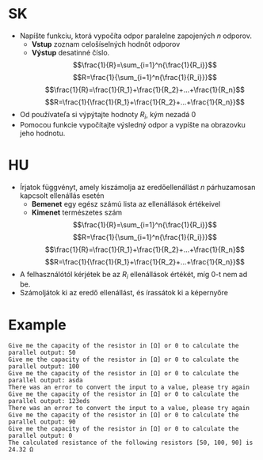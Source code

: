 # SK
- Napíšte funkciu, ktorá vypočíta odpor paralelne zapojených $n$ odporov. 
  - **Vstup** zoznam celošíselných hodnôt odporov
  - **Výstup** desatinné číslo.
$$\frac{1}{R}=\sum_{i=1}^n{\frac{1}{R_i}}$$
$$R=\frac{1}{\sum_{i=1}^n{\frac{1}{R_i}}}$$
$$\frac{1}{R}=\frac{1}{R_1}+\frac{1}{R_2}+...+\frac{1}{R_n}$$
$$R=\frac{1}{\frac{1}{R_1}+\frac{1}{R_2}+...+\frac{1}{R_n}}$$
- Od používateľa si výpýtajte hodnoty $R_i$, kým nezadá 0 
- Pomocou funkcie vypočítajte výsledný odpor a vypíšte na obrazovku jeho hodnotu.
  
# HU
- Írjatok függvényt, amely kiszámolja az eredőellenállást $n$ párhuzamosan kapcsolt ellenállás esetén 
  - **Bemenet** egy egész számú lista az ellenállások értékeivel
  - **Kimenet** természetes szám
$$\frac{1}{R}=\sum_{i=1}^n{\frac{1}{R_i}}$$
$$R=\frac{1}{\sum_{i=1}^n{\frac{1}{R_i}}}$$
$$\frac{1}{R}=\frac{1}{R_1}+\frac{1}{R_2}+...+\frac{1}{R_n}$$
$$R=\frac{1}{\frac{1}{R_1}+\frac{1}{R_2}+...+\frac{1}{R_n}}$$
- A felhasználótól kérjétek be az $R_i$ ellenállások értékét, míg 0-t nem ad be.
- Számoljátok ki az eredő ellenállást, és írassátok ki a képernyőre

# Example
```
Give me the capacity of the resistor in [Ω] or 0 to calculate the parallel output: 50
Give me the capacity of the resistor in [Ω] or 0 to calculate the parallel output: 100
Give me the capacity of the resistor in [Ω] or 0 to calculate the parallel output: asda
There was an error to convert the input to a value, please try again
Give me the capacity of the resistor in [Ω] or 0 to calculate the parallel output: 123eds
There was an error to convert the input to a value, please try again
Give me the capacity of the resistor in [Ω] or 0 to calculate the parallel output: 90
Give me the capacity of the resistor in [Ω] or 0 to calculate the parallel output: 0
The calculated resistance of the following resistors [50, 100, 90] is 24.32 Ω
```